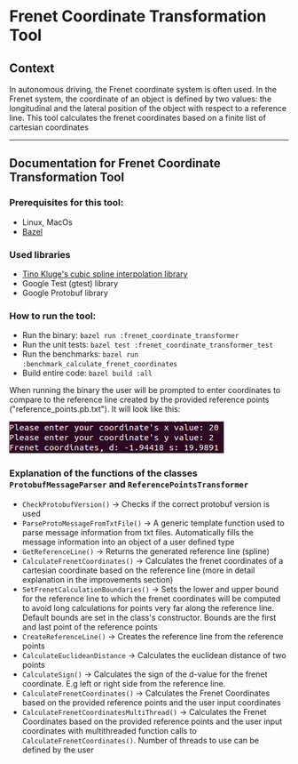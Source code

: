 # Frenet Coordinate Transformation Tool

## Context

In autonomous driving, the Frenet coordinate system is often used. In the Frenet system, the coordinate of an object is defined by two values: the longitudinal and the lateral position of the object with respect to a reference line. This tool calculates the frenet coordinates based on a finite list of cartesian coordinates

---

## Documentation for Frenet Coordinate Transformation Tool

### Prerequisites for this tool:

- Linux, MacOs
- [Bazel](https://bazel.build/)

### Used libraries

- [Tino Kluge's cubic spline interpolation library](https://kluge.in-chemnitz.de/opensource/spline/)
- Google Test (gtest) library
- Google Protobuf library

### How to run the tool:

- Run the binary: ```bazel run :frenet_coordinate_transformer```
- Run the unit tests: ```bazel test :frenet_coordinate_transformer_test```
- Run the benchmarks: ```bazel run :benchmark_calculate_frenet_coordinates```
- Build entire code: ```bazel build :all```

When running the binary the user will be prompted to enter coordinates to compare to the reference line created by the provided reference points ("reference_points.pb.txt"). It will look like this:

![](images/complete_tool_run.png)

### Explanation of the functions of the classes ```ProtobufMessageParser``` and ```ReferencePointsTransformer```

- ```CheckProtobufVersion()``` -> Checks if the correct protobuf version is used
- ```ParseProtoMessageFromTxtFile()``` -> A generic template function used to parse message information from txt files. Automatically fills the message information into an object of a user defined type
- ```GetReferenceLine()``` -> Returns the generated reference line (spline)
- ```CalculateFrenetCoordinates()``` -> Calculates the frenet coordinates of a cartesian coordinate based on the reference line (more in detail explanation in the improvements section)
- ```SetFrenetCalculationBoundaries()``` -> Sets the lower and upper bound for the reference line to which the frenet coordinates will be computed to avoid long calculations for points very far along the reference line. Default bounds are set in the class's constructor. Bounds are the first and last point of the reference points
- ```CreateReferenceLine()``` -> Creates the reference line from the reference points
- ```CalculateEuclideanDistance``` -> Calculates the euclidean distance of two points
- ```CalculateSign()``` -> Calculates the sign of the d-value for the frenet coordinate. E.g left or right side from the reference line.
- ```CalculateFrenetCoordinates()``` -> Calculates the Frenet Coordinates based on the provided reference points and the user input coordinates
- ```CalculateFrenetCoordinatesMultiThread()``` -> Calculates the Frenet Coordinates based on the provided reference points and the user input coordinates with multithreaded function calls to ```CalculateFrenetCoordinates()```. Number of threads to use can be defined by the user
